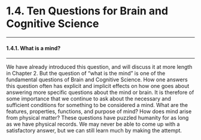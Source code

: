 # 1.4. Ten Questions for Brain and Cognitive Science

---
#### 1.4.1. What is a mind?

---
We have already introduced this question, and will discuss it at more length in Chapter 2. But the question of “what is the mind” is one of the fundamental questions of Brain and Cognitive Science. How one answers this question often has explicit and implicit effects on how one goes about answering more specific questions about the mind or brain. It is therefore of some importance that we continue to ask about the necessary and sufficient conditions for something to be considered a mind. What are the features, properties, functions, and purpose of mind? How does mind arise from physical matter? These questions have puzzled humanity for as long as we have physical records. We may never be able to come up with a satisfactory answer, but we can still learn much by making the attempt.